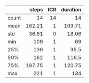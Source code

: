 |       |   steps |   ICR |   duration |
|:------|--------:|------:|-----------:|
| count |   14    |    14 |      14    |
| mean  |  162.21 |     1 |     109.71 |
| std   |   36.81 |     0 |      18.06 |
| min   |  109    |     1 |      69    |
| 25%   |  139    |     1 |      95.5  |
| 50%   |  162    |     1 |     116.5  |
| 75%   |  187.75 |     1 |     120.75 |
| max   |  221    |     1 |     134    |